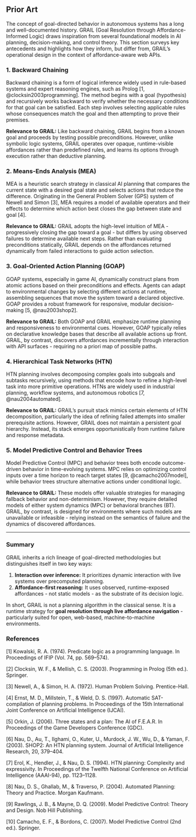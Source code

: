 ## Prior Art

The concept of goal-directed behavior in autonomous systems has a long and well-documented history. GRAIL (Goal Resolution through Affordance-Informed Logic) draws inspiration from several foundational models in AI planning, decision-making, and control theory. This section surveys key antecedents and highlights how they inform, but differ from, GRAIL’s operational design in the context of affordance-aware web APIs.

### 1. Backward Chaining

Backward chaining is a form of logical inference widely used in rule-based systems and expert reasoning engines, such as Prolog [1, @clocksin2003programming]. The method begins with a goal (hypothesis) and recursively works backward to verify whether the necessary conditions for that goal can be satisfied. Each step involves selecting applicable rules whose consequences match the goal and then attempting to prove their premises.

**Relevance to GRAIL:** Like backward chaining, GRAIL begins from a known goal and proceeds by testing possible preconditions. However, unlike symbolic logic systems, GRAIL operates over opaque, runtime-visible affordances rather than predefined rules, and learns its options through execution rather than deductive planning.

### 2. Means-Ends Analysis (MEA)

MEA is a heuristic search strategy in classical AI planning that compares the current state with a desired goal state and selects actions that reduce the difference. Originating in the General Problem Solver (GPS) system of Newell and Simon [3], MEA requires a model of available operators and their effects to determine which action best closes the gap between state and goal [4].

**Relevance to GRAIL:** GRAIL adopts the high-level intuition of MEA - progressively closing the gap toward a goal - but differs by using observed failures to determine available next steps. Rather than evaluating preconditions statically, GRAIL depends on the affordances returned dynamically from failed interactions to guide action selection.

### 3. Goal-Oriented Action Planning (GOAP)

GOAP systems, especially in game AI, dynamically construct plans from atomic actions based on their preconditions and effects. Agents can adapt to environmental changes by selecting different actions at runtime, assembling sequences that move the system toward a declared objective. GOAP provides a robust framework for responsive, modular decision-making [5, @nau2003shop2].

**Relevance to GRAIL:** Both GOAP and GRAIL emphasize runtime planning and responsiveness to environmental cues. However, GOAP typically relies on declarative knowledge bases that describe all available actions up front. GRAIL, by contrast, discovers affordances incrementally through interaction with API surfaces - requiring no a priori map of possible paths.

### 4. Hierarchical Task Networks (HTN)

HTN planning involves decomposing complex goals into subgoals and subtasks recursively, using methods that encode how to refine a high-level task into more primitive operations. HTNs are widely used in industrial planning, workflow systems, and autonomous robotics [7, @nau2004automated].

**Relevance to GRAIL:** GRAIL’s pursuit stack mimics certain elements of HTN decomposition, particularly the idea of refining failed attempts into smaller prerequisite actions. However, GRAIL does not maintain a persistent goal hierarchy. Instead, its stack emerges opportunistically from runtime failure and response metadata.

### 5. Model Predictive Control and Behavior Trees

Model Predictive Control (MPC) and behavior trees both encode outcome-driven behavior in time-evolving systems. MPC relies on optimizing control inputs over a time horizon to reach target states [9, @camacho2007model], while behavior trees structure alternative actions under conditional logic.

**Relevance to GRAIL:** These models offer valuable strategies for managing fallback behavior and non-determinism. However, they require detailed models of either system dynamics (MPC) or behavioral branches (BT). GRAIL, by contrast, is designed for environments where such models are unavailable or infeasible - relying instead on the semantics of failure and the dynamics of discovered affordances.

---

### Summary

GRAIL inherits a rich lineage of goal-directed methodologies but distinguishes itself in two key ways:

1. **Interaction over inference:** It prioritizes dynamic interaction with live systems over precomputed planning.
2. **Affordance-first reasoning:** It uses observed, runtime-exposed affordances - not static models - as the substrate of its decision logic.

In short, GRAIL is not a planning algorithm in the classical sense. It is a runtime strategy for **goal resolution through live affordance navigation** - particularly suited for open, web-based, machine-to-machine environments.

### References

[1] Kowalski, R. A. (1974). Predicate logic as a programming language. In Proceedings of IFIP (Vol. 74, pp. 569–574).

[2] Clocksin, W. F., & Mellish, C. S. (2003). Programming in Prolog (5th ed.). Springer.

[3] Newell, A., & Simon, H. A. (1972). Human Problem Solving. Prentice-Hall.

[4] Ernst, M. D., Millstein, T., & Weld, D. S. (1997). Automatic SAT-compilation of planning problems. In Proceedings of the 15th International Joint Conference on Artificial Intelligence (IJCAI).

[5] Orkin, J. (2006). Three states and a plan: The AI of F.E.A.R. In Proceedings of the Game Developers Conference (GDC).

[6] Nau, D., Au, T., Ilghami, O., Kuter, U., Murdock, J. W., Wu, D., & Yaman, F. (2003). SHOP2: An HTN planning system. Journal of Artificial Intelligence Research, 20, 379–404.

[7] Erol, K., Hendler, J., & Nau, D. S. (1994). HTN planning: Complexity and expressivity. In Proceedings of the Twelfth National Conference on Artificial Intelligence (AAAI-94), pp. 1123–1128.

[8] Nau, D. S., Ghallab, M., & Traverso, P. (2004). Automated Planning: Theory and Practice. Morgan Kaufmann.

[9] Rawlings, J. B., & Mayne, D. Q. (2009). Model Predictive Control: Theory and Design. Nob Hill Publishing.

[10] Camacho, E. F., & Bordons, C. (2007). Model Predictive Control (2nd ed.). Springer.